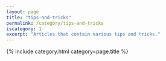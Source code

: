 ```yaml
---
layout: page
title: "tips-and-tricks"
permalink: /category/tips-and-tricks
iscategory: 1
excerpt: "Articles that contain various tips and tricks."
---
```

{% include category.html category=page.title %}
